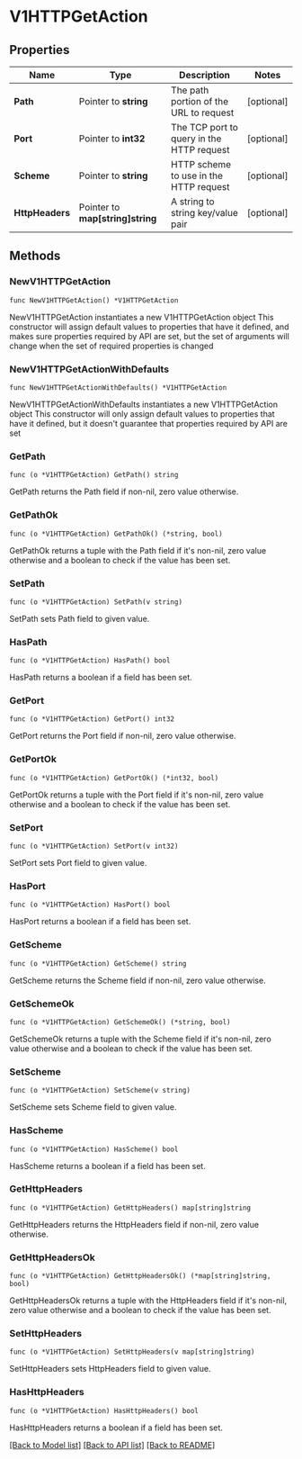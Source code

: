 # V1HTTPGetAction

## Properties

Name | Type | Description | Notes
------------ | ------------- | ------------- | -------------
**Path** | Pointer to **string** | The path portion of the URL to request | [optional] 
**Port** | Pointer to **int32** | The TCP port to query in the HTTP request | [optional] 
**Scheme** | Pointer to **string** | HTTP scheme to use in the HTTP request | [optional] 
**HttpHeaders** | Pointer to **map[string]string** | A string to string key/value pair | [optional] 

## Methods

### NewV1HTTPGetAction

`func NewV1HTTPGetAction() *V1HTTPGetAction`

NewV1HTTPGetAction instantiates a new V1HTTPGetAction object
This constructor will assign default values to properties that have it defined,
and makes sure properties required by API are set, but the set of arguments
will change when the set of required properties is changed

### NewV1HTTPGetActionWithDefaults

`func NewV1HTTPGetActionWithDefaults() *V1HTTPGetAction`

NewV1HTTPGetActionWithDefaults instantiates a new V1HTTPGetAction object
This constructor will only assign default values to properties that have it defined,
but it doesn't guarantee that properties required by API are set

### GetPath

`func (o *V1HTTPGetAction) GetPath() string`

GetPath returns the Path field if non-nil, zero value otherwise.

### GetPathOk

`func (o *V1HTTPGetAction) GetPathOk() (*string, bool)`

GetPathOk returns a tuple with the Path field if it's non-nil, zero value otherwise
and a boolean to check if the value has been set.

### SetPath

`func (o *V1HTTPGetAction) SetPath(v string)`

SetPath sets Path field to given value.

### HasPath

`func (o *V1HTTPGetAction) HasPath() bool`

HasPath returns a boolean if a field has been set.

### GetPort

`func (o *V1HTTPGetAction) GetPort() int32`

GetPort returns the Port field if non-nil, zero value otherwise.

### GetPortOk

`func (o *V1HTTPGetAction) GetPortOk() (*int32, bool)`

GetPortOk returns a tuple with the Port field if it's non-nil, zero value otherwise
and a boolean to check if the value has been set.

### SetPort

`func (o *V1HTTPGetAction) SetPort(v int32)`

SetPort sets Port field to given value.

### HasPort

`func (o *V1HTTPGetAction) HasPort() bool`

HasPort returns a boolean if a field has been set.

### GetScheme

`func (o *V1HTTPGetAction) GetScheme() string`

GetScheme returns the Scheme field if non-nil, zero value otherwise.

### GetSchemeOk

`func (o *V1HTTPGetAction) GetSchemeOk() (*string, bool)`

GetSchemeOk returns a tuple with the Scheme field if it's non-nil, zero value otherwise
and a boolean to check if the value has been set.

### SetScheme

`func (o *V1HTTPGetAction) SetScheme(v string)`

SetScheme sets Scheme field to given value.

### HasScheme

`func (o *V1HTTPGetAction) HasScheme() bool`

HasScheme returns a boolean if a field has been set.

### GetHttpHeaders

`func (o *V1HTTPGetAction) GetHttpHeaders() map[string]string`

GetHttpHeaders returns the HttpHeaders field if non-nil, zero value otherwise.

### GetHttpHeadersOk

`func (o *V1HTTPGetAction) GetHttpHeadersOk() (*map[string]string, bool)`

GetHttpHeadersOk returns a tuple with the HttpHeaders field if it's non-nil, zero value otherwise
and a boolean to check if the value has been set.

### SetHttpHeaders

`func (o *V1HTTPGetAction) SetHttpHeaders(v map[string]string)`

SetHttpHeaders sets HttpHeaders field to given value.

### HasHttpHeaders

`func (o *V1HTTPGetAction) HasHttpHeaders() bool`

HasHttpHeaders returns a boolean if a field has been set.


[[Back to Model list]](../README.md#documentation-for-models) [[Back to API list]](../README.md#documentation-for-api-endpoints) [[Back to README]](../README.md)


